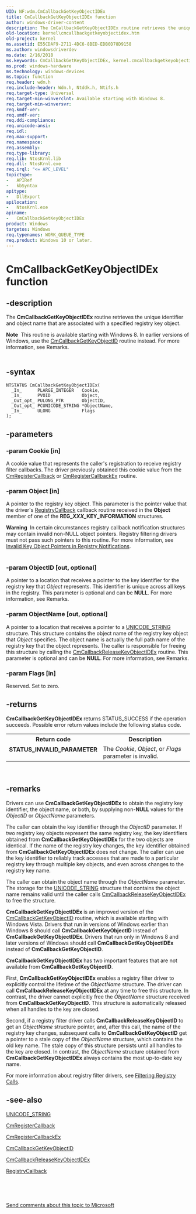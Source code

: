 ```yaml
---
UID: NF:wdm.CmCallbackGetKeyObjectIDEx
title: CmCallbackGetKeyObjectIDEx function
author: windows-driver-content
description: The CmCallbackGetKeyObjectIDEx routine retrieves the unique identifier and object name that are associated with a specified registry key object.
old-location: kernel\cmcallbackgetkeyobjectidex.htm
old-project: kernel
ms.assetid: E55CDAF9-2711-4DC6-8BED-EDB0D78D9158
ms.author: windowsdriverdev
ms.date: 2/16/2018
ms.keywords: CmCallbackGetKeyObjectIDEx, kernel.cmcallbackgetkeyobjectidex, CmCallbackGetKeyObjectIDEx routine [Kernel-Mode Driver Architecture], wdm/CmCallbackGetKeyObjectIDEx
ms.prod: windows-hardware
ms.technology: windows-devices
ms.topic: function
req.header: wdm.h
req.include-header: Wdm.h, Ntddk.h, Ntifs.h
req.target-type: Universal
req.target-min-winverclnt: Available starting with Windows 8.
req.target-min-winversvr: 
req.kmdf-ver: 
req.umdf-ver: 
req.ddi-compliance: 
req.unicode-ansi: 
req.idl: 
req.max-support: 
req.namespace: 
req.assembly: 
req.type-library: 
req.lib: NtosKrnl.lib
req.dll: NtosKrnl.exe
req.irql: "<= APC_LEVEL"
topictype:
-	APIRef
-	kbSyntax
apitype:
-	DllExport
apilocation:
-	NtosKrnl.exe
apiname:
-	CmCallbackGetKeyObjectIDEx
product: Windows
targetos: Windows
req.typenames: WORK_QUEUE_TYPE
req.product: Windows 10 or later.
---
```


# CmCallbackGetKeyObjectIDEx function


## -description


The <b>CmCallbackGetKeyObjectIDEx</b> routine retrieves the unique identifier and object name that are associated with a specified registry key object.
<div class="alert"><b>Note</b>  This routine is available starting with Windows 8. In earlier versions of Windows, use the <a href="..\wdm\nf-wdm-cmcallbackgetkeyobjectid.md">CmCallbackGetKeyObjectID</a> routine instead. For more information, see Remarks.</div><div> </div>

## -syntax


````
NTSTATUS CmCallbackGetKeyObjectIDEx(
  _In_      PLARGE_INTEGER   Cookie,
  _In_      PVOID            Object,
  _Out_opt_ PULONG_PTR       ObjectID,
  _Out_opt_ PCUNICODE_STRING *ObjectName,
  _In_      ULONG            Flags
);
````


## -parameters




### -param Cookie [in]

A cookie value that represents the caller's registration to receive registry filter callbacks. The driver previously obtained this cookie value from the <a href="..\wdm\nf-wdm-cmregistercallback.md">CmRegisterCallback</a> or <a href="..\wdm\nf-wdm-cmregistercallbackex.md">CmRegisterCallbackEx</a> routine.


### -param Object [in]

A pointer to the registry key object. This parameter is the pointer value that the driver's <a href="https://msdn.microsoft.com/library/windows/hardware/ff560903">RegistryCallback</a> callback routine received in the <b>Object</b> member of one of the <b>REG_<i>XXX</i>_KEY_INFORMATION</b> structures.

<div class="alert"><b>Warning</b>  In certain circumstances registry callback notification structures may contain invalid non-NULL object pointers. Registry filtering drivers must not pass such pointers to this routine. For more information, see <a href="http://go.microsoft.com/fwlink/p/?linkid=613134">Invalid Key Object Pointers in Registry Notifications</a>.</div>
<div> </div>

### -param ObjectID [out, optional]

A pointer to a location that receives a pointer to the key identifier for the registry key that <i>Object</i> represents. This identifier is unique across all keys in the registry. This parameter is optional and can be <b>NULL</b>. For more information, see Remarks.


### -param ObjectName [out, optional]

A pointer to a location that receives a pointer to a <a href="..\wudfwdm\ns-wudfwdm-_unicode_string.md">UNICODE_STRING</a> structure. This structure contains the object name of the registry key object that <i>Object</i> specifies. The object name is actually the full path name of the registry key that the object represents. The caller is responsible for freeing this structure by calling the <a href="..\wdm\nf-wdm-cmcallbackreleasekeyobjectidex.md">CmCallbackReleaseKeyObjectIDEx</a> routine. This parameter is optional and can be <b>NULL</b>. For more information, see Remarks.


### -param Flags [in]

Reserved. Set to zero.


## -returns



<b>CmCallbackGetKeyObjectIDEx</b> returns STATUS_SUCCESS if the operation succeeds. Possible error return values include the following status code.

<table>
<tr>
<th>Return code</th>
<th>Description</th>
</tr>
<tr>
<td width="40%">
<dl>
<dt><b>STATUS_INVALID_PARAMETER</b></dt>
</dl>
</td>
<td width="60%">
The <i>Cookie</i>, <i>Object</i>, or <i>Flags</i> parameter is invalid.

</td>
</tr>
</table>
 




## -remarks



Drivers can use <b>CmCallbackGetKeyObjectIDEx</b> to obtain the registry key identifier, the object name, or both, by supplying non-<b>NULL</b> values for the <i>ObjectID</i> or <i>ObjectName</i> parameters.

The caller can obtain the key identifier through the <i>ObjectID</i> parameter. If two registry key objects represent the same registry key, the key identifiers obtained from <b>CmCallbackGetKeyObjectIDEx</b> for the two objects are identical. If the name of the  registry key changes, the key identifier obtained from <b>CmCallbackGetKeyObjectIDEx</b> does not change. The caller can use the key identifier to reliably track accesses that are made to a particular registry key through multiple key objects, and even across changes to the registry key name.

The caller can obtain the object name through the <i>ObjectName</i> parameter. The storage for the <a href="..\wudfwdm\ns-wudfwdm-_unicode_string.md">UNICODE_STRING</a> structure that contains the object name remains valid until the caller calls <a href="..\wdm\nf-wdm-cmcallbackreleasekeyobjectidex.md">CmCallbackReleaseKeyObjectIDEx</a> to free the structure.

<b>CmCallbackGetKeyObjectIDEx</b> is an improved version of the <a href="..\wdm\nf-wdm-cmcallbackgetkeyobjectid.md">CmCallbackGetKeyObjectID</a> routine, which is available starting with Windows Vista. Drivers that run in versions of Windows earlier than Windows 8 should call <b>CmCallbackGetKeyObjectID</b> instead of <b>CmCallbackGetKeyObjectIDEx</b>. Drivers that run only in Windows 8 and later versions of Windows should call <b>CmCallbackGetKeyObjectIDEx</b> instead of <b>CmCallbackGetKeyObjectID</b>.

<b>CmCallbackGetKeyObjectIDEx</b> has two important features that are not available from <b>CmCallbackGetKeyObjectID</b>.

First, <b>CmCallbackGetKeyObjectIDEx</b> enables a registry filter driver to explicitly control the lifetime of the <i>ObjectName</i> structure. The driver can call <b>CmCallbackReleaseKeyObjectIDEx</b> at any time to free this structure. In contrast, the driver cannot explicitly free the <i>ObjectName</i> structure received from <b>CmCallbackGetKeyObjectID</b>. This structure is automatically released when all handles to the key are closed.

Second, if a registry filter driver calls <b>CmCallbackReleaseKeyObjectID</b> to get an <i>ObjectName</i> structure pointer, and, after this call, the name of the registry key changes, subsequent calls to <b>CmCallbackGetKeyObjectID</b> get a pointer to a stale copy of the <i>ObjectName</i> structure, which contains the old key name. The stale copy of this structure persists until all handles to the key are closed. In contrast, the <i>ObjectName</i> structure obtained from <b>CmCallbackGetKeyObjectIDEx</b> always contains the most up-to-date key name.

For more information about registry filter drivers, see <a href="https://msdn.microsoft.com/library/windows/hardware/ff545879">Filtering Registry Calls</a>.




## -see-also

<a href="..\wudfwdm\ns-wudfwdm-_unicode_string.md">UNICODE_STRING</a>



<a href="..\wdm\nf-wdm-cmregistercallback.md">CmRegisterCallback</a>



<a href="..\wdm\nf-wdm-cmregistercallbackex.md">CmRegisterCallbackEx</a>



<a href="..\wdm\nf-wdm-cmcallbackgetkeyobjectid.md">CmCallbackGetKeyObjectID</a>



<a href="..\wdm\nf-wdm-cmcallbackreleasekeyobjectidex.md">CmCallbackReleaseKeyObjectIDEx</a>



<a href="https://msdn.microsoft.com/library/windows/hardware/ff560903">RegistryCallback</a>



 

 

<a href="mailto:wsddocfb@microsoft.com?subject=Documentation%20feedback [kernel\kernel]:%20CmCallbackGetKeyObjectIDEx routine%20 RELEASE:%20(2/16/2018)&amp;body=%0A%0APRIVACY STATEMENT%0A%0AWe use your feedback to improve the documentation. We don't use your email address for any other purpose, and we'll remove your email address from our system after the issue that you're reporting is fixed. While we're working to fix this issue, we might send you an email message to ask for more info. Later, we might also send you an email message to let you know that we've addressed your feedback.%0A%0AFor more info about Microsoft's privacy policy, see http://privacy.microsoft.com/en-us/default.aspx." title="Send comments about this topic to Microsoft">Send comments about this topic to Microsoft</a>

